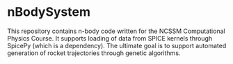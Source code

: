 # nBodySystem

This repository contains n-body code written for the NCSSM Computational Physics Course. It supports loading of data from SPICE kernels through SpicePy (which is a dependency). The ultimate goal is to support automated generation of rocket trajectories through genetic algorithms.
